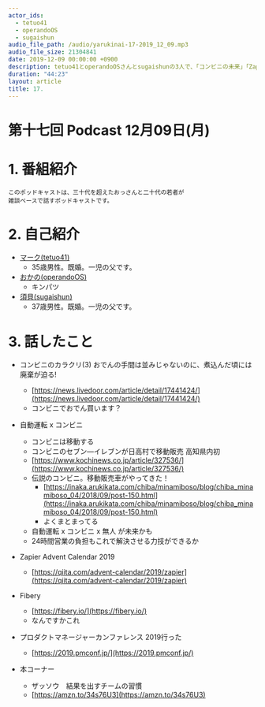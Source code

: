```yaml
---
actor_ids:
  - tetuo41
  - operandoOS
  - sugaishun
audio_file_path: /audio/yarukinai-17-2019_12_09.mp3
audio_file_size: 21304841
date: 2019-12-09 00:00:00 +0900
description: tetuo41とoperandoOSさんとsugaishunの3人で、「コンビニの未来」「Zapier」「プロダクトマネージャーカンファレンス 2019」について話しました。
duration: "44:23"
layout: article
title: 17.
---
```


# 第十七回 Podcast 12月09日(月)

# 1. 番組紹介
    このポッドキャストは、三十代を超えたおっさんと二十代の若者が
    雑談ベースで話すポッドキャストです。

# 2. 自己紹介
- [マーク(tetuo41)](https://twitter.com/tetuo41)
    - 35歳男性。既婚。一児の父です。
- [おかの(operandoOS)](https://twitter.com/operandoOS)
    - キンパツ
- [須貝(sugaishun)](https://twitter.com/sugaishun)
    - 37歳男性。既婚。一児の父です。

# 3. 話したこと
- コンビニのカラクリ(3) おでんの手間は並みじゃないのに、煮込んだ頃には廃棄が迫る!
    - [https://news.livedoor.com/article/detail/17441424/](https://news.livedoor.com/article/detail/17441424/)
    - コンビニでおでん買います？

- 自動運転 x コンビニ
    - コンビニは移動する
    - コンビニのセブン―イレブンが日高村で移動販売 高知県内初
    - [https://www.kochinews.co.jp/article/327536/](https://www.kochinews.co.jp/article/327536/)
    - 伝説のコンビニ。移動販売車がやってきた！
        - [https://inaka.arukikata.com/chiba/minamiboso/blog/chiba_minamiboso_04/2018/09/post-150.html](https://inaka.arukikata.com/chiba/minamiboso/blog/chiba_minamiboso_04/2018/09/post-150.html)
        - よくまとまってる
    - 自動運転 x コンビニ x 無人 が未来かも
    - 24時間営業の負担もこれで解決させる力技ができるか

- Zapier Advent Calendar 2019
    - [https://qiita.com/advent-calendar/2019/zapier](https://qiita.com/advent-calendar/2019/zapier)

- Fibery
    - [https://fibery.io/](https://fibery.io/)
    - なんですかこれ

- プロダクトマネージャーカンファレンス 2019行った
    - [https://2019.pmconf.jp/](https://2019.pmconf.jp/)

- 本コーナー
    - ザッソウ　結果を出すチームの習慣
    - [https://amzn.to/34s76U3](https://amzn.to/34s76U3)
